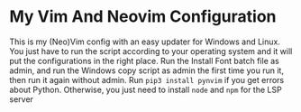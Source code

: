 # My Vim And Neovim Configuration
This is my (Neo)Vim config with an easy updater for Windows and Linux. You just have to run the script according to your operating system and it will put the configurations in the right place. Run the Install Font batch file as admin, and run the Windows copy script as admin the first time you run it, then run it again without admin.
Run ```pip3 install pynvim``` if you get errors about Python. Otherwise, you just need to install ```node``` and ```npm``` for the LSP server
